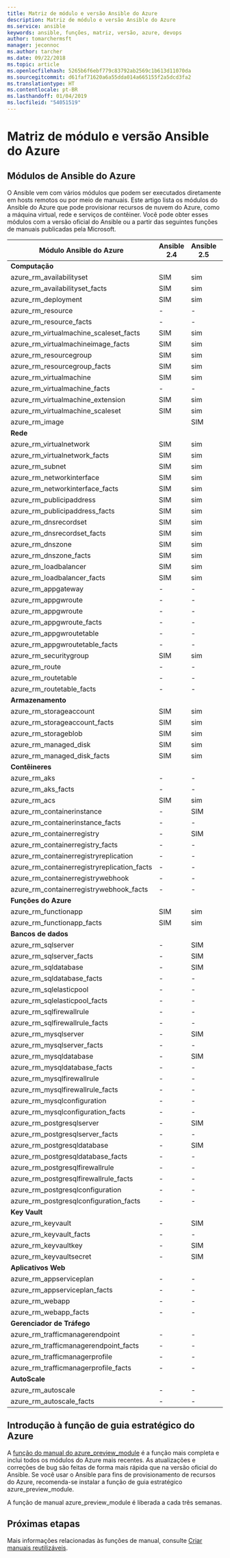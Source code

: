 ```yaml
---
title: Matriz de módulo e versão Ansible do Azure
description: Matriz de módulo e versão Ansible do Azure
ms.service: ansible
keywords: ansible, funções, matriz, versão, azure, devops
author: tomarchermsft
manager: jeconnoc
ms.author: tarcher
ms.date: 09/22/2018
ms.topic: article
ms.openlocfilehash: 5265b6f6ebf779c83792ab2569c1b613d11070da
ms.sourcegitcommit: d61faf71620a6a55dda014a665155f2a5dcd3fa2
ms.translationtype: HT
ms.contentlocale: pt-BR
ms.lasthandoff: 01/04/2019
ms.locfileid: "54051519"
---
```

# <a name="ansible-module-and-version-matrix"></a>Matriz de módulo e versão Ansible do Azure

## <a name="ansible-modules-for-azure"></a>Módulos de Ansible do Azure
O Ansible vem com vários módulos que podem ser executados diretamente em hosts remotos ou por meio de manuais.
Este artigo lista os módulos do Ansible do Azure que pode provisionar recursos de nuvem do Azure, como a máquina virtual, rede e serviços de contêiner. Você pode obter esses módulos com a versão oficial do Ansible ou a partir das seguintes funções de manuais publicadas pela Microsoft.

| Módulo Ansible do Azure                   |  Ansible 2.4 |  Ansible 2.5 |  Ansible 2.6 | Ansible 2.7 | [Função Ansible](#introduction-to-azurepreviewmodule) | 
|---------------------------------------------|--------------|--------------|-----------------------------|-------------------------------------|-------------------------------------| 
| **Computação**                    |           |                          |                          |                            |                                | 
| azure_rm_availabilityset                    | SIM          | sim                         | sim          | sim          | SIM                                 | 
| azure_rm_availabilityset_facts              | SIM          | sim                         | sim          | sim          | SIM                                 | 
| azure_rm_deployment                         | SIM          | sim                         | sim          | sim          | SIM                                 | 
| azure_rm_resource                           | -            | -                           | SIM          | sim          | SIM                                 | 
| azure_rm_resource_facts                     | -            | -                           | SIM          | sim          | SIM                                 | 
| azure_rm_virtualmachine_scaleset_facts      | SIM          | sim                         | sim          | sim          | SIM                                 | 
| azure_rm_virtualmachineimage_facts          | SIM          | sim                         | sim          | sim          | SIM                                 | 
| azure_rm_resourcegroup                      | SIM          | sim                         | sim          | sim          | SIM                                 | 
| azure_rm_resourcegroup_facts                | SIM          | sim                         | sim          | sim          | SIM                                 | 
| azure_rm_virtualmachine                     | SIM          | sim                         | sim          | sim          | SIM                                 | 
| azure_rm_virtualmachine_facts               | -            | -                           | -            | SIM          | SIM                                 | 
| azure_rm_virtualmachine_extension           | SIM          | sim                         | sim          | sim          | SIM                                 | 
| azure_rm_virtualmachine_scaleset            | SIM          | sim                         | sim          | sim          | SIM                                 | 
| azure_rm_image                              |              | SIM                         | sim          | sim          | SIM                                 | 
| **Rede**                    |           |                          |                          |                             |                               | 
| azure_rm_virtualnetwork                     | SIM          | sim                         | sim          | sim          | SIM                                 | 
| azure_rm_virtualnetwork_facts               | SIM          | sim                         | sim          | sim          | SIM                                 | 
| azure_rm_subnet                             | SIM          | sim                         | sim          | sim          | SIM                                 | 
| azure_rm_networkinterface                   | SIM          | sim                         | sim          | sim          | SIM                                 | 
| azure_rm_networkinterface_facts             | SIM          | sim                         | sim          | sim          | SIM                                 | 
| azure_rm_publicipaddress                    | SIM          | sim                         | sim          | sim          | SIM                                 | 
| azure_rm_publicipaddress_facts              | SIM          | sim                         | sim          | sim          | SIM                                 | 
| azure_rm_dnsrecordset                       | SIM          | sim                         | sim          | sim          | SIM                                 | 
| azure_rm_dnsrecordset_facts                 | SIM          | sim                         | sim          | sim          | SIM                                 | 
| azure_rm_dnszone                            | SIM          | sim                         | sim          | sim          | SIM                                 | 
| azure_rm_dnszone_facts                      | SIM          | sim                         | sim          | sim          | SIM                                 | 
| azure_rm_loadbalancer                       | SIM          | sim                         | sim          | sim          | SIM                                 | 
| azure_rm_loadbalancer_facts                 | SIM          | sim                         | sim          | sim          | SIM                                 | 
| azure_rm_appgateway                         | -            | -                           | -            | SIM          | SIM                                 | 
| azure_rm_appgwroute                         | -            | -                           | -            | -            | SIM                                 | 
| azure_rm_appgwroute                         | -            | -                           | -            | -            | SIM                                 |
| azure_rm_appgwroute_facts                   | -            | -                           | -            | -            | SIM                                 |
| azure_rm_appgwroutetable                    | -            | -                           | -            | -            | SIM                                 |
| azure_rm_appgwroutetable_facts              | -            | -                           | -            | -            | SIM                                 | 
| azure_rm_securitygroup                      | SIM          | sim                         | sim          | sim          | SIM                                 |
| azure_rm_route                              | -            | -                           | -            | SIM          | SIM                                 | 
| azure_rm_routetable                         | -            | -                           | -            | SIM          | SIM                                 | 
| azure_rm_routetable_facts                   | -            | -                           | -            | SIM          | SIM                                 | 
| **Armazenamento**                    |           |                          |                          |                             |                               | 
| azure_rm_storageaccount                     | SIM          | sim                         | sim          | sim          | SIM                                 | 
| azure_rm_storageaccount_facts               | SIM          | sim                         | sim          | sim          | SIM                                 | 
| azure_rm_storageblob                        | SIM          | sim                         | sim          | sim          | SIM                                 | 
| azure_rm_managed_disk                       | SIM          | sim                         | sim          | sim          | SIM                                 | 
| azure_rm_managed_disk_facts                 | SIM          | sim                         | sim          | sim          | SIM                                 | 
| **Contêineres**                    |           |                          |                          |                            |                                | 
| azure_rm_aks                                | -            | -                           | SIM          | sim          | SIM                                 | 
| azure_rm_aks_facts                          | -            | -                           | SIM          | sim          | SIM                                 | 
| azure_rm_acs                                | SIM          | sim                         | sim          | sim          | SIM                                 | 
| azure_rm_containerinstance                  | -            | SIM                         | sim          | sim          | SIM                                 | 
| azure_rm_containerinstance_facts            | -            | -                           | -              | -            | SIM                                 | 
| azure_rm_containerregistry                  | -            | SIM                         | sim          | sim          | SIM                                 | 
| azure_rm_containerregistry_facts            | -            | -                           | -            | SIM          | SIM                                 | 
| azure_rm_containerregistryreplication       | -            | -                           | -            | -            | SIM                                 | 
| azure_rm_containerregistryreplication_facts | -            | -                           | -            | -            | SIM                                 | 
| azure_rm_containerregistrywebhook           | -            | -                           | -            | -            | SIM                                 | 
| azure_rm_containerregistrywebhook_facts     | -            | -                           | -            | -            | SIM                                 | 
| **Funções do Azure**                    |           |                          |                          |                            |                                | 
| azure_rm_functionapp                        | SIM          | sim                         | sim          | sim          | SIM                                 | 
| azure_rm_functionapp_facts                  | SIM          | sim                         | sim          | sim          | SIM                                 | 
| **Bancos de dados**                    |           |                          |                          |                             |                               | 
| azure_rm_sqlserver                          | -            | SIM                         | sim          | sim          | SIM                                 | 
| azure_rm_sqlserver_facts                    | -            | SIM                         | sim          | sim          | SIM                                 | 
| azure_rm_sqldatabase                        | -            | SIM                         | sim          | sim          | SIM                                 | 
| azure_rm_sqldatabase_facts                  | -            | -                           | -            | -            | SIM                                 | 
| azure_rm_sqlelasticpool                     | -            | -                           | -            | -            | SIM                                 | 
| azure_rm_sqlelasticpool_facts               | -            | -                           | -            | -            | SIM                                 | 
| azure_rm_sqlfirewallrule                    | -            | -                           | -            | SIM          | SIM                                 | 
| azure_rm_sqlfirewallrule_facts              | -            | -                           | -            | -            | SIM                                 | 
| azure_rm_mysqlserver                        | -            | SIM                         | sim          | sim          | SIM                                 | 
| azure_rm_mysqlserver_facts                  | -            | -                           | -            | SIM          | SIM                                 | 
| azure_rm_mysqldatabase                      | -            | SIM                         | sim          | sim          | SIM                                 | 
| azure_rm_mysqldatabase_facts                | -            | -                           | -            | SIM          | SIM                                 | 
| azure_rm_mysqlfirewallrule                  | -            | -                           | -            | -            | SIM                                 | 
| azure_rm_mysqlfirewallrule_facts            | -            | -                           | -            | -            | SIM                                 | 
| azure_rm_mysqlconfiguration                 | -            | -                           | -            | -            | SIM                                 | 
| azure_rm_mysqlconfiguration_facts           | -            | -                           | -            | -            | SIM                                 | 
| azure_rm_postgresqlserver                   | -            | SIM                         | sim          | sim          | SIM                                 | 
| azure_rm_postgresqlserver_facts             | -            | -                           | -            | SIM          | SIM                                 | 
| azure_rm_postgresqldatabase                 | -            | SIM                         | sim          | sim          | SIM                                 | 
| azure_rm_postgresqldatabase_facts           | -            | -                           | -            | SIM          | SIM                                 | 
| azure_rm_postgresqlfirewallrule             | -            | -                           | -            | -            | SIM                                 | 
| azure_rm_postgresqlfirewallrule_facts       | -            | -                           | -            | -            | SIM                                 | 
| azure_rm_postgresqlconfiguration            | -            | -                           | -            | -            | SIM                                 | 
| azure_rm_postgresqlconfiguration_facts      | -            | -                           | -            | -            | SIM                                 | 
| **Key Vault**                    |           |                          |                          |                             |                               | 
| azure_rm_keyvault                           | -            | SIM                         | sim          | sim          | SIM                                 |
| azure_rm_keyvault_facts                     | -            | -                           | -              | -              | SIM                               |
| azure_rm_keyvaultkey                        | -            | SIM                         | sim          | sim          | SIM                                 |
| azure_rm_keyvaultsecret                     | -            | SIM                         | sim          | sim          | SIM                                 |
| **Aplicativos Web**                    |           |                          |                          |                             |                               | 
| azure_rm_appserviceplan                          | -            | -                         | -          | SIM          | SIM                                 | 
| azure_rm_appserviceplan_facts                    | -            | -                         | -          | SIM          | SIM                                 | 
| azure_rm_webapp                                  | -            | -                         | -          | SIM          | SIM                                 | 
| azure_rm_webapp_facts                            | -            | -                         | -          | SIM          | SIM                                 | 
| **Gerenciador de Tráfego**                    |           |                          |                          |                             |                               | 
| azure_rm_trafficmanagerendpoint                  | -            | -                         | -          | SIM          | SIM                                 | 
| azure_rm_trafficmanagerendpoint_facts            | -            | -                         | -          | SIM          | SIM                                 | 
| azure_rm_trafficmanagerprofile                   | -            | -                         | -          | SIM          | SIM                                 | 
| azure_rm_trafficmanagerprofile_facts             | -            | -                         | -          | SIM          | SIM                                 | 
| **AutoScale**                    |           |                          |                          |                             |                               | 
| azure_rm_autoscale                  | -            | -                         | -          | SIM          | SIM                                 | 
| azure_rm_autoscale_facts            | -            | -                         | -          | SIM          | SIM                                 | 

## <a name="introduction-to-playbook-role-for-azure"></a>Introdução à função de guia estratégico do Azure
A [função do manual do azure_preview_module](https://galaxy.ansible.com/Azure/azure_preview_modules/) é a função mais completa e inclui todos os módulos do Azure mais recentes. As atualizações e correções de bug são feitas de forma mais rápida que na versão oficial do Ansible. Se você usar o Ansible para fins de provisionamento de recursos do Azure, recomenda-se instalar a função de guia estratégico azure_preview_module.

A função de manual azure_preview_module é liberada a cada três semanas.

## <a name="next-steps"></a>Próximas etapas
Mais informações relacionadas às funções de manual, consulte [Criar manuais reutilizáveis](https://docs.ansible.com/ansible/latest/playbooks_reuse.html). 

